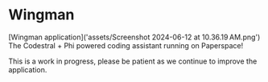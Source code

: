 # Wingman
[Wingman application]('assets/Screenshot 2024-06-12 at 10.36.19 AM.png')
The Codestral + Phi powered coding assistant running on Paperspace!

This is a work in progress, please be patient as we continue to improve the application. 